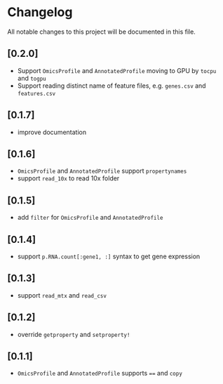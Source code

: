 # Changelog

All notable changes to this project will be documented in this file.

## [0.2.0]

- Support `OmicsProfile` and `AnnotatedProfile` moving to GPU by `tocpu` and `togpu`
- Support reading distinct name of feature files, e.g. `genes.csv` and `features.csv`

## [0.1.7]

- improve documentation

## [0.1.6]

- `OmicsProfile` and `AnnotatedProfile` support `propertynames`
- support `read_10x` to read 10x folder

## [0.1.5]

- add `filter` for `OmicsProfile` and `AnnotatedProfile`

## [0.1.4]

- support `p.RNA.count[:gene1, :]` syntax to get gene expression

## [0.1.3]

- support `read_mtx` and `read_csv`

## [0.1.2]

- override `getproperty` and `setproperty!`

## [0.1.1]

- `OmicsProfile` and `AnnotatedProfile` supports `==` and `copy`
